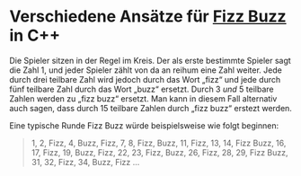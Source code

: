 # Verschiedene Ansätze für [Fizz Buzz](https://de.wikipedia.org/wiki/Fizz_buzz) in C++

Die Spieler sitzen in der Regel im Kreis. Der als erste bestimmte Spieler sagt die Zahl 1, und 
jeder Spieler zählt von da an reihum eine Zahl weiter. Jede durch drei teilbare Zahl wird jedoch 
durch das Wort „fizz“ und jede durch fünf teilbare Zahl durch das Wort „buzz“ ersetzt. Durch 3 
_und_ 5 teilbare Zahlen werden zu „fizz buzz“ ersetzt. Man kann in diesem Fall alternativ auch 
sagen, dass durch 15 teilbare Zahlen durch „fizz buzz“ erstezt werden.

Eine typische Runde Fizz Buzz würde beispielsweise wie folgt beginnen:

> 1, 2, Fizz, 4, Buzz, Fizz, 7, 8, Fizz, Buzz, 11, Fizz, 13, 14, Fizz Buzz, 16, 17, Fizz, 19, 
> Buzz, Fizz, 22, 23, Fizz, Buzz, 26, Fizz, 28, 29, Fizz Buzz, 31, 32, Fizz, 34, Buzz, Fizz …
